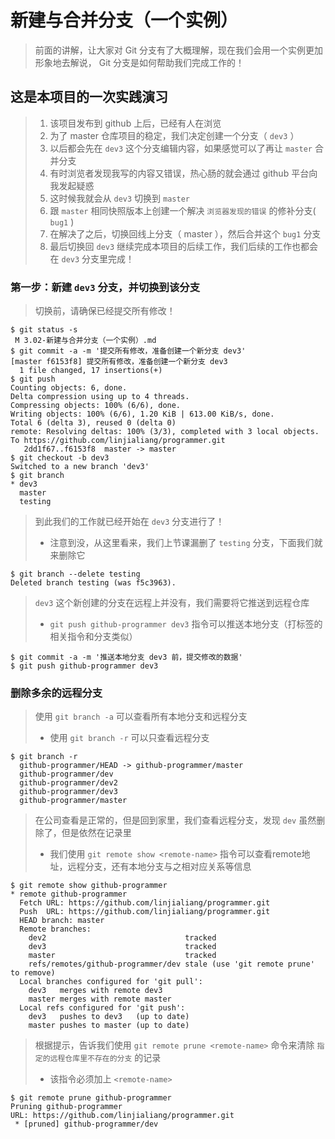 # 新建与合并分支（一个实例）
> 前面的讲解，让大家对 Git 分支有了大概理解，现在我们会用一个实例更加形象地去解说， Git 分支是如何帮助我们完成工作的！

## 这是本项目的一次实践演习
> 1. 该项目发布到 github 上后，已经有人在浏览
> 2. 为了 master 仓库项目的稳定，我们决定创建一个分支（ `dev3` ）
> 3. 以后都会先在 `dev3` 这个分支编辑内容，如果感觉可以了再让 `master` 合并分支
> 4. 有时浏览者发现我写的内容又错误，热心肠的就会通过 github 平台向我发起疑惑
> 5. 这时候我就会从 `dev3` 切换到 `master`
> 6. 跟 `master` 相同快照版本上创建一个解决 `浏览器发现的错误` 的修补分支( `bug1` )
> 7. 在解决了之后，切换回线上分支（ master ），然后合并这个 `bug1` 分支
> 8. 最后切换回 `dev3` 继续完成本项目的后续工作，我们后续的工作也都会在 `dev3` 分支里完成！

### 第一步：新建 `dev3` 分支，并切换到该分支
> 切换前，请确保已经提交所有修改！

```shell
$ git status -s
 M 3.02-新建与合并分支（一个实例）.md
$ git commit -a -m '提交所有修改，准备创建一个新分支 dev3'
[master f6153f8] 提交所有修改，准备创建一个新分支 dev3
  1 file changed, 17 insertions(+)
$ git push
Counting objects: 6, done.
Delta compression using up to 4 threads.
Compressing objects: 100% (6/6), done.
Writing objects: 100% (6/6), 1.20 KiB | 613.00 KiB/s, done.
Total 6 (delta 3), reused 0 (delta 0)
remote: Resolving deltas: 100% (3/3), completed with 3 local objects.
To https://github.com/linjialiang/programmer.git
   2dd1f67..f6153f8  master -> master
$ git checkout -b dev3
Switched to a new branch 'dev3'
$ git branch
* dev3
  master
  testing
```

> 到此我们的工作就已经开始在 `dev3` 分支进行了！
> - 注意到没，从这里看来，我们上节课漏删了 `testing` 分支，下面我们就来删除它

```shell
$ git branch --delete testing
Deleted branch testing (was f5c3963).
```

> `dev3` 这个新创建的分支在远程上并没有，我们需要将它推送到远程仓库
> - `git push github-programmer dev3` 指令可以推送本地分支（打标签的相关指令和分支类似）

```shell
$ git commit -a -m '推送本地分支 dev3 前，提交修改的数据'
$ git push github-programmer dev3
```

### 删除多余的远程分支
> 使用 `git branch -a` 可以查看所有本地分支和远程分支
> - 使用 `git branch -r` 可以只查看远程分支

```shell
$ git branch -r
  github-programmer/HEAD -> github-programmer/master
  github-programmer/dev
  github-programmer/dev2
  github-programmer/dev3
  github-programmer/master
```

> 在公司查看是正常的，但是回到家里，我们查看远程分支，发现 `dev` 虽然删除了，但是依然在记录里
> - 我们使用 `git remote show <remote-name>` 指令可以查看remote地址，远程分支，还有本地分支与之相对应关系等信息

```shell
$ git remote show github-programmer
* remote github-programmer
  Fetch URL: https://github.com/linjialiang/programmer.git
  Push  URL: https://github.com/linjialiang/programmer.git
  HEAD branch: master
  Remote branches:
    dev2                               tracked
    dev3                               tracked
    master                             tracked
    refs/remotes/github-programmer/dev stale (use 'git remote prune' to remove)
  Local branches configured for 'git pull':
    dev3   merges with remote dev3
    master merges with remote master
  Local refs configured for 'git push':
    dev3   pushes to dev3   (up to date)
    master pushes to master (up to date)
```

> 根据提示，告诉我们使用 `git remote prune <remote-name>` 命令来清除 `指定的远程仓库里不存在的分支` 的记录
> - 该指令必须加上 `<remote-name>`

```shell
$ git remote prune github-programmer
Pruning github-programmer
URL: https://github.com/linjialiang/programmer.git
 * [pruned] github-programmer/dev
```
